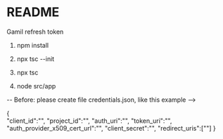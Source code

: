 # README
Gamil refresh token
1) npm install

2) npx tsc --init

3) npx tsc

4) node src/app


-- Before: please create file credentials.json, like this example -->

{    
       "client_id":"",
       "project_id":"",
       "auth_uri":"",
       "token_uri":"",
       "auth_provider_x509_cert_url":"",
       "client_secret":"",
       "redirect_uris":[""]
}

